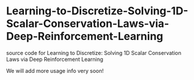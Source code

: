 # Learning-to-Discretize-Solving-1D-Scalar-Conservation-Laws-via-Deep-Reinforcement-Learning
source code for Learning to Discretize: Solving 1D Scalar Conservation Laws via Deep Reinforcement Learning

We will add more usage info very soon!
